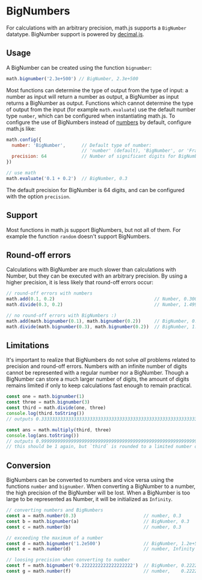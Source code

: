 # BigNumbers

For calculations with an arbitrary precision, math.js supports a `BigNumber`
datatype. BigNumber support is powered by
[decimal.js](https://github.com/MikeMcl/decimal.js/).

## Usage

A BigNumber can be created using the function `bignumber`:

```js
math.bignumber('2.3e+500') // BigNumber, 2.3e+500
```

Most functions can determine the type of output from the type of input:
a number as input will return a number as output, a BigNumber as input returns
a BigNumber as output. Functions which cannot determine the type of output
from the input (for example `math.evaluate`) use the default number type `number`,
which can be configured when instantiating math.js. To configure the use of
BigNumbers instead of [numbers](numbers.md) by default, configure math.js like:

```js
math.config({
  number: 'BigNumber',      // Default type of number:
                            // 'number' (default), 'BigNumber', or 'Fraction'
  precision: 64             // Number of significant digits for BigNumbers
})

// use math
math.evaluate('0.1 + 0.2')  // BigNumber, 0.3
```

The default precision for BigNumber is 64 digits, and can be configured with
the option `precision`.


## Support

Most functions in math.js support BigNumbers, but not all of them.
For example the function `random` doesn't support BigNumbers.


## Round-off errors

Calculations with BigNumber are much slower than calculations with Number,
but they can be executed with an arbitrary precision. By using a higher
precision, it is less likely that round-off errors occur:

```js
// round-off errors with numbers
math.add(0.1, 0.2)                                     // Number, 0.30000000000000004
math.divide(0.3, 0.2)                                  // Number, 1.4999999999999998

// no round-off errors with BigNumbers :)
math.add(math.bignumber(0.1), math.bignumber(0.2))     // BigNumber, 0.3
math.divide(math.bignumber(0.3), math.bignumber(0.2))  // BigNumber, 1.5
```


## Limitations

It's important to realize that BigNumbers do not solve *all* problems related
to precision and round-off errors. Numbers with an infinite number of digits
cannot be represented with a regular number nor a BigNumber. Though a BigNumber
can store a much larger number of digits, the amount of digits remains limited
if only to keep calculations fast enough to remain practical.

```js
const one = math.bignumber(1)
const three = math.bignumber(3)
const third = math.divide(one, three)
console.log(third.toString())
// outputs 0.3333333333333333333333333333333333333333333333333333333333333333

const ans = math.multiply(third, three)
console.log(ans.toString())
// outputs 0.9999999999999999999999999999999999999999999999999999999999999999
// this should be 1 again, but `third` is rounded to a limited number of digits 3
```


## Conversion

BigNumbers can be converted to numbers and vice versa using the functions
`number` and `bignumber`. When converting a BigNumber to a number, the high
precision of the BigNumber will be lost. When a BigNumber is too large to be represented
as Number, it will be initialized as `Infinity`.

```js
// converting numbers and BigNumbers
const a = math.number(0.3)                         // number, 0.3
const b = math.bignumber(a)                        // BigNumber, 0.3
const c = math.number(b)                           // number, 0.3

// exceeding the maximum of a number
const d = math.bignumber('1.2e500')                // BigNumber, 1.2e+500
const e = math.number(d)                           // number, Infinity

// loosing precision when converting to number
const f = math.bignumber('0.2222222222222222222')  // BigNumber, 0.2222222222222222222
const g = math.number(f)                           // number,    0.2222222222222222
```

